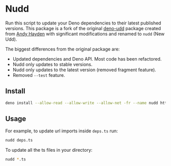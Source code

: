 # Nudd

Run this script to update your Deno dependencies to their latest published
versions. This package is a fork of the original
[deno-udd](https://github.com/hayd/deno-udd) package created from
[Andy Hayden](https://github.com/hayd) with significant modifications and
renamed to `nudd` (New Udd).

The biggest differences from the original package are:

- Updated dependencies and Deno API. Most code has been refactored.
- Nudd only updates to stable versions.
- Nudd only updates to the latest version (removed fragment feature).
- Removed `--test` feature.

## Install

```sh
deno install --allow-read --allow-write --allow-net -fr --name nudd https://deno.land/x/nudd/cli.ts
```

## Usage

For example, to update url imports inside `deps.ts` run:

```sh
nudd deps.ts
```

To update all the ts files in your directory:

```sh
nudd *.ts
```
